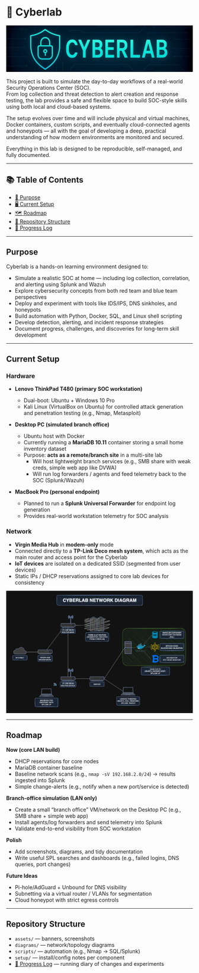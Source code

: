 # 🧪 Cyberlab

![Cyberlab Banner](assets/cyberlab-banner.png)

This project is built to simulate the day-to-day workflows of a real-world Security Operations Center (SOC).  
From log collection and threat detection to alert creation and response testing, the lab provides a safe and flexible space to build SOC-style skills using both local and cloud-based systems.

The setup evolves over time and will include physical and virtual machines, Docker containers, custom scripts, and eventually cloud-connected agents and honeypots — all with the goal of developing a deep, practical understanding of how modern environments are monitored and secured.

Everything in this lab is designed to be reproducible, self-managed, and fully documented.

---

## 📚 Table of Contents
- [🎯 Purpose](#purpose)
- [🖥️ Current Setup](#current-setup)
- [🗺️ Roadmap](#roadmap)
- [📁 Repository Structure](#repository-structure)
- [📓 Progress Log](#progress-log)

---

## Purpose

Cyberlab is a hands-on learning environment designed to:

- Simulate a realistic SOC at home — including log collection, correlation, and alerting using Splunk and Wazuh
- Explore cybersecurity concepts from both red team and blue team perspectives
- Deploy and experiment with tools like IDS/IPS, DNS sinkholes, and honeypots
- Build automation with Python, Docker, SQL, and Linux shell scripting
- Develop detection, alerting, and incident response strategies
- Document progress, challenges, and discoveries for long-term skill development

---

## Current Setup

### Hardware

- **Lenovo ThinkPad T480 (primary SOC workstation)**
  - Dual-boot: Ubuntu + Windows 10 Pro
  - Kali Linux (VirtualBox on Ubuntu) for controlled attack generation and penetration testing (e.g., Nmap, Metasploit)

- **Desktop PC (simulated branch office)**
  - Ubuntu host with Docker
  - Currently running a **MariaDB 10.11** container storing a small home inventory dataset
  - Purpose: **acts as a remote/branch site** in a multi-site lab  
    - Will host lightweight branch services (e.g., SMB share with weak creds, simple web app like DVWA)  
    - Will run log forwarders / agents and feed telemetry back to the SOC (Splunk/Wazuh)

- **MacBook Pro (personal endpoint)**  
  - Planned to run a **Splunk Universal Forwarder** for endpoint log generation  
  - Provides real-world workstation telemetry for SOC analysis

### Network

- **Virgin Media Hub** in **modem-only** mode  
- Connected directly to a **TP-Link Deco mesh system**, which acts as the main router and access point for the Cyberlab  
- **IoT devices** are isolated on a dedicated SSID (segmented from user devices)  
- Static IPs / DHCP reservations assigned to core lab devices for consistency  

![Network Topology](diagrams/cyberlab-network_2025-09-04.png)

---

## Roadmap

**Now (core LAN build)**
- DHCP reservations for core nodes  
- MariaDB container baseline  
- Baseline network scans (e.g., `nmap -sV 192.168.2.0/24`) → results ingested into Splunk  
- Simple change-alerts (e.g., notify when a new port/service is detected)  

**Branch-office simulation (LAN only)**
- Create a small “branch office” VM/network on the Desktop PC (e.g., SMB share + simple web app)  
- Install agents/log forwarders and send telemetry into Splunk  
- Validate end-to-end visibility from SOC workstation  

**Polish**
- Add screenshots, diagrams, and tidy documentation  
- Write useful SPL searches and dashboards (e.g., failed logins, DNS queries, port changes)  

**Future Ideas**
- Pi-hole/AdGuard + Unbound for DNS visibility  
- Subnetting via a virtual router / VLANs for segmentation  
- Cloud honeypot with strict egress controls  

---

## Repository Structure

- `assets/` — banners, screenshots
- `diagrams/` — network/topology diagrams
- `scripts/` — automation (e.g., Nmap → SQL/Splunk)
- `setup/` — install/config notes per component
- [📓 Progress Log](progress-log.md) — running diary of changes and experiments